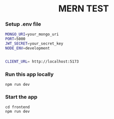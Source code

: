 <h1 align="center">MERN TEST </h1>


### Setup .env file

```bash
MONGO_URI=your_mongo_uri
PORT=5000
JWT_SECRET=your_secret_key
NODE_ENV=development


CLIENT_URL= http://localhost:5173
```

### Run this app locally

```shell
npm run dev
```

### Start the app

```shell
cd frontend
npm run dev
```

